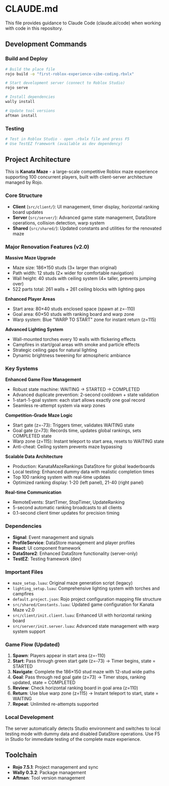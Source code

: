 # CLAUDE.md

This file provides guidance to Claude Code (claude.ai/code) when working with code in this repository.

## Development Commands

### Build and Deploy
```bash
# Build the place file
rojo build -o "first-roblox-experience-vibe-coding.rbxlx"

# Start development server (connect to Roblox Studio)
rojo serve

# Install dependencies
wally install

# Update tool versions
aftman install
```

### Testing
```bash
# Test in Roblox Studio - open .rbxlx file and press F5
# Use TestEZ framework (available as dev dependency)
```

## Project Architecture

This is **Kanata Maze** - a large-scale competitive Roblox maze experience supporting 100 concurrent players, built with client-server architecture managed by Rojo.

### Core Structure
- **Client** (`src/client/`): UI management, timer display, horizontal ranking board updates
- **Server** (`src/server/`): Advanced game state management, DataStore operations, collision detection, warp system
- **Shared** (`src/shared/`): Updated constants and utilities for the renovated maze

### Major Renovation Features (v2.0)

**Massive Maze Upgrade**
- Maze size: 186×150 studs (3× larger than original)
- Path width: 12 studs (2× wider for comfortable navigation)
- Wall height: 40 studs with ceiling system (4× taller, prevents jumping over)
- 522 parts total: 261 walls + 261 ceiling blocks with lighting gaps

**Enhanced Player Areas**
- Start area: 80×40 studs enclosed space (spawn at z=-110)
- Goal area: 60×50 studs with ranking board and warp zone
- Warp system: Blue "WARP TO START" zone for instant return (z=115)

**Advanced Lighting System**
- Wall-mounted torches every 10 walls with flickering effects
- Campfires in start/goal areas with smoke and particle effects
- Strategic ceiling gaps for natural lighting
- Dynamic brightness tweening for atmospheric ambiance

### Key Systems

**Enhanced Game Flow Management**
- Robust state machine: WAITING → STARTED → COMPLETED
- Advanced duplicate prevention: 2-second cooldown + state validation
- 1-start-1-goal system: each start allows exactly one goal record
- Seamless re-attempt system via warp zones

**Competition-Grade Maze Logic**
- Start gate (z=-73): Triggers timer, validates WAITING state
- Goal gate (z=73): Records time, updates global rankings, sets COMPLETED state  
- Warp zone (z=115): Instant teleport to start area, resets to WAITING state
- Anti-cheat: Ceiling system prevents maze bypassing

**Scalable Data Architecture**
- Production: KanataMazeRankings DataStore for global leaderboards
- Local testing: Enhanced dummy data with realistic completion times
- Top 100 ranking system with real-time updates
- Optimized ranking display: 1-20 (left panel), 21-40 (right panel)

**Real-time Communication**
- RemoteEvents: StartTimer, StopTimer, UpdateRanking
- 5-second automatic ranking broadcasts to all clients
- 0.1-second client timer updates for precision timing

### Dependencies
- **Signal**: Event management and signals
- **ProfileService**: DataStore management and player profiles  
- **Roact**: UI component framework
- **DataStore2**: Enhanced DataStore functionality (server-only)
- **TestEZ**: Testing framework (dev)

### Important Files
- `maze_setup.luau`: Original maze generation script (legacy)
- `lighting_setup.luau`: Comprehensive lighting system with torches and campfires
- `default.project.json`: Rojo project configuration mapping file structure
- `src/shared/Constants.luau`: Updated game configuration for Kanata Maze v2.0
- `src/client/init.client.luau`: Enhanced UI with horizontal ranking board
- `src/server/init.server.luau`: Advanced state management with warp system support

### Game Flow (Updated)
1. **Spawn**: Players appear in start area (z=-110) 
2. **Start**: Pass through green start gate (z=-73) → Timer begins, state = STARTED
3. **Navigate**: Complete the 186×150 stud maze with 12-stud wide paths
4. **Goal**: Pass through red goal gate (z=73) → Timer stops, ranking updated, state = COMPLETED
5. **Review**: Check horizontal ranking board in goal area (z=110)
6. **Return**: Use blue warp zone (z=115) → Instant teleport to start, state = WAITING
7. **Repeat**: Unlimited re-attempts supported

### Local Development
The server automatically detects Studio environment and switches to local testing mode with dummy data and disabled DataStore operations. Use F5 in Studio for immediate testing of the complete maze experience.

## Toolchain
- **Rojo 7.5.1**: Project management and sync
- **Wally 0.3.2**: Package management
- **Aftman**: Tool version management